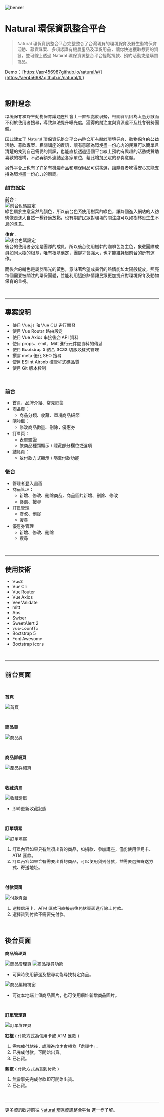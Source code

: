 ![benner](https://i.imgur.com/LOebNpr.jpg)

# **Natural 環保資訊整合平台**
> Natural 環保資訊整合平台完整整合了台灣現有的環境保育及野生動物保育活動、募資專案、多項認證有機農產品及環保用品，讓你快速獲取想要的資訊，並可線上透過 Natural 環保資訊整合平台輕鬆捐款、預約活動或是購買商品。

Demo： [https://aer456987.github.io/natural/#/](https://aer456987.github.io/natural/#/)

<br>

## **設計理念**
環境保育和野生動物保育議題在社會上一直都處於弱勢，相關資訊因為太過分散而不利於使用者搜尋，導致無法提升曝光度，獲得的關注度與資源遠不及社會弱勢團體。

因此建立了 Natural 環保資訊整合平台來整合所有關於環境保育、動物保育的公益活動、募款專案、相關講座的資訊，讓有意願為環境盡一份心力的民眾可以簡單且清楚的找到自己需要的資訊，也能直接透過這個平台線上預約有興趣的活動或贊助喜歡的機構，不必再額外連結至各家單位，藉此增加民眾的參與意願。

另外平台上也有了許多有機農產品和環保用品可供挑選，讓購買者吃得安心又能支持為環境盡一份心力的廠商。

### **顏色設定**
**前台**：<br>
<img src="https://i.imgur.com/d9SWVCg.jpg" alt="前台色碼設定"><br>
綠色屬於生意盎然的顏色，所以前台色系使用樹葉的綠色，讓每個進入網站的人彷彿像走進大自然一樣舒適放鬆，也有期許民眾對環境的關注度可以如樹林般生生不息的含意。

**後台**：<br>
<img src="https://i.imgur.com/ZOeNMeu.jpg" alt="後台色碼設定"><br>
後台的使用者必定是團隊的成員，所以後台使用樹幹的咖啡色為主色，象徵團隊成員如同大樹的根基，唯有根基穩定，團隊才會強大，也才能維持起前台的所有運作。

而後台的輔色是屬於陽光的黃色，意味著希望成員們的熱情能如太陽般綻放，照亮每個需要被關注的環保團體，並能利用這份熱情讓民眾更加提升對環境保育及動物保育的重視。


<br><hr>

## **專案說明**
* 使用 Vue.js 和 Vue CLI 進行開發
* 使用 Vue Router 路由設定
* 使用 Vue Axios 串接後台 API 資料
* 使用 props、emit、Mitt 進行元件間資料的傳遞
* 使用 Bootstrap 5 結合 SCSS 切版及樣式管理
* 撰寫 meta 優化 SEO 搜尋
* 使用 ESlint Airbnb 控管程式碼品質
* 使用 Git 版本控制

<br>

### **前台**
* 首頁、品牌介紹、常見問答
* 商品頁：
  * 商品分類、收藏、單項商品細節
* 購物車：
  * 修改商品數量、刪除，優惠券
* 訂單頁：
  * 表單驗證
  * 依商品種類顯示 / 隱藏部分欄位或選項
* 結帳頁：
  * 依付款方式顯示 / 隱藏付款功能

### **後台**
* 管理者登入畫面
* 商品管理：
  * 新增、修改、刪除商品，商品圖片新增、刪除、修改
  * 篩選、搜尋
* 訂單管理
  * 修改、刪除
  * 搜尋
* 優惠券管理
  * 新增、修改、刪除
  * 搜尋

<br><hr>

## **使用技術**
* Vue3
* Vue Cli
* Vue Router
* Vue Axios
* Vee Validate
* mitt
* Aos
* Swiper
* SweetAlert 2
* vue-countTo
* Bootstrap 5
* Font Awesome
* Bootstrap icons

<br><hr>

## **前台頁面**
<br>

**首頁**

![首頁](https://i.imgur.com/0BTcRHk.jpg)

<br>

**商品頁**

![商品頁](https://i.imgur.com/IfTxgSY.jpg)

<br>

**商品詳細頁**

![產品詳細頁](https://i.imgur.com/oGEzQu8.jpg)

<br>

**收藏清單**

![收藏清單](https://i.imgur.com/IC7vA5w.jpg)

* 即時更新收藏狀態

<br>

**訂單填寫**

![訂單填寫](https://i.imgur.com/aPTUmtV.jpg)

1. 訂單內容如果只有無須出貨的商品，如捐款、參加講座，僅能使用信用卡、ATM 匯款。
2. 訂單內容如果含有需要出貨的商品，可以使用貨到付款，並需要選擇寄送方式、寄送地址。

<br>

**付款頁面**

![付款頁面](https://i.imgur.com/4LkFEvB.jpg)

1. 選擇信用卡、ATM 匯款可直接前往付款頁面進行線上付款。
2. 選擇貨到付款不需要先付款。

<br>

## **後台頁面**

**商品管理頁**

![商品管理頁](https://i.imgur.com/e4B7K5z.jpg)
![商品搜尋功能](https://i.imgur.com/5IR1RB7.jpg)

* 可同時使用篩選及搜尋功能尋找特定商品。

![商品編輯視窗](https://i.imgur.com/twCQu6C.jpg)

* 可從本地端上傳商品圖片，也可使用網址新增商品圖片。

<br>

**訂單管理頁**

![訂單管理頁](https://i.imgur.com/7U7im4W.jpg)

**紅框** ( 付款方式為信用卡或 ATM 匯款 )

1. 需完成付款後，處理進度才會轉為「處理中」。
2. 已完成付款，可開始出貨。
3. 已出貨。

**藍框** ( 付款方式為貨到付款 )
1. 無需事先完成付款即可開始出貨。
2. 已出貨。

<br><hr>

更多資訊歡迎前往 [Natural 環保資訊整合平台](https://aer456987.github.io/natural/#/
) 進一步了解。
